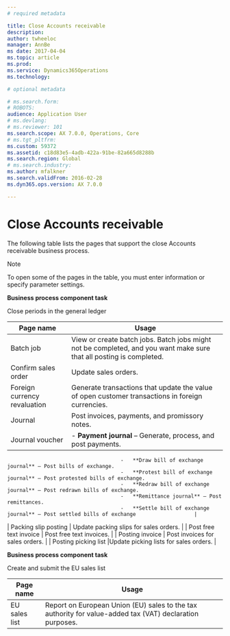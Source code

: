 ```yaml
---
# required metadata

title: Close Accounts receivable
description: 
author: twheeloc
manager: AnnBe
ms date: 2017-04-04
ms.topic: article
ms.prod: 
ms.service: Dynamics365Operations
ms.technology: 

# optional metadata

# ms.search.form: 
# ROBOTS: 
audience: Application User
# ms.devlang: 
# ms.reviewer: 101
ms.search.scope: AX 7.0.0, Operations, Core
# ms.tgt_pltfrm: 
ms.custom: 59372
ms.assetid: c18d83e5-4adb-422a-91be-82a665d8288b
ms.search.region: Global
# ms.search.industry: 
ms.author: mfalkner
ms.search.validFrom: 2016-02-28
ms.dyn365.ops.version: AX 7.0.0

---
```


# Close Accounts receivable



The following table lists the pages that support the close Accounts receivable business process.

> [!NOTE] 
> To open some of the pages in the table, you must enter information or specify parameter settings.

**Business process component task**                   

Close periods in the general ledger

| Page name                            | Usage                                                                                      |
|--------------------------------------|--------------------------------------------------------------------------------------------|
|Batch job                             | View or create batch jobs. Batch jobs might not be completed, and you want make sure that all posting is completed.                                                                                                               |
|Confirm sales order                   | Update sales orders.                                                                       |
|Foreign currency revaluation          | Generate transactions that update the value of open customer transactions in foreign currencies.                                                                                                                         |
| Journal                              | Post invoices, payments, and promissory notes.                                             |
| Journal voucher                      | -   **Payment journal** – Generate, process, and post payments.
                                         -   **Draw bill of exchange journal** – Post bills of exchange.
                                         -   **Protest bill of exchange journal** – Post protested bills of exchange.
                                         -   **Redraw bill of exchange journal** – Post redrawn bills of exchange.
                                         -   **Remittance journal** – Post remittances.
                                         -   **Settle bill of exchange journal** – Post settled bills of exchange                   |
| Packing slip posting                 | Update packing slips for sales orders.                                                     |
| Post free text invoice               | Post free text invoices.                                                                   |
| Posting invoice                      | Post invoices for sales orders.                                                            |
| Posting picking list                 |Update picking lists for sales orders.                                                      |

**Business process component task**   

Create and submit the EU sales list

| Page name                            | Usage                                                                                      |
|--------------------------------------|--------------------------------------------------------------------------------------------|
|EU sales list                         | Report on European Union (EU) sales to the tax authority for value-added tax (VAT) declaration purposes.                                                                                                                           |




